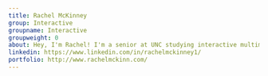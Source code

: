 ```yaml
---
title: Rachel McKinney
group: Interactive
groupname: Interactive
groupweight: 0
about: Hey, I'm Rachel! I'm a senior at UNC studying interactive multimedia. If I'm not in the Carroll Hall basement, you can probably find me lifting some heavy weights above my head in the gym.
linkedin: https://www.linkedin.com/in/rachelmckinney1/
portfolio: http://www.rachelmckinn.com/
---
```

